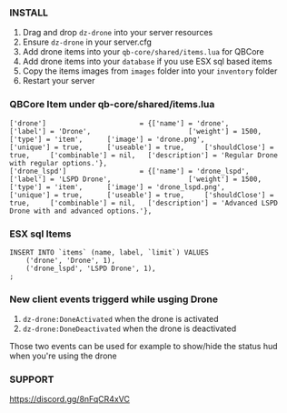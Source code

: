 
### INSTALL ###

1) Drag and drop `dz-drone` into your server resources
2) Ensure `dz-drone` in your server.cfg
3) Add drone items into your `qb-core/shared/items.lua` for QBCore
4) Add drone items into your `database` if you use ESX sql based items
5) Copy the items images from `images` folder into your `inventory` folder
6) Restart your server

### QBCore Item under qb-core/shared/items.lua ###
	['drone'] 					    = {['name'] = 'drone', 		     			   	['label'] = 'Drone', 						['weight'] = 1500, 		['type'] = 'item', 		['image'] = 'drone.png', 						['unique'] = true,    	['useable'] = true, 	['shouldClose'] = true,	   	['combinable'] = nil,   ['description'] = 'Regular Drone with regular options.'},	
	['drone_lspd'] 		 		    = {['name'] = 'drone_lspd', 					['label'] = 'LSPD Drone', 					['weight'] = 1500, 	    ['type'] = 'item', 		['image'] = 'drone_lspd.png', 					['unique'] = true, 		['useable'] = true, 	['shouldClose'] = true,   	['combinable'] = nil,   ['description'] = 'Advanced LSPD Drone with and advanced options.'},


### ESX sql Items ###
	INSERT INTO `items` (name, label, `limit`) VALUES
		('drone', 'Drone', 1),
		('drone_lspd', 'LSPD Drone', 1),
	;

### New client events triggerd while usging Drone ###

1) `dz-drone:DoneActivated` when the drone is activated
2) `dz-drone:DoneDeactivated` when the drone is deactivated

Those two events can be used for example to show/hide the status hud when you're using the drone

### SUPPORT ###
https://discord.gg/8nFqCR4xVC